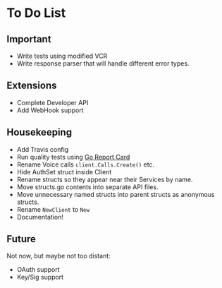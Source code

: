 To Do List
==========

## Important

- Write tests using modified VCR
- Write response parser that will handle different error types.

## Extensions

- Complete Developer API
- Add WebHook support

## Housekeeping
- Add Travis config
- Run quality tests using [Go Report Card](https://goreportcard.com/report/github.com/judy2k/nexmo-go)
- Rename Voice calls `client.Calls.Create()` etc.
- Hide AuthSet struct inside Client
- Rename structs so they appear near their Services by name.
- Move structs.go contents into separate API files.
- Move unnecessary named structs into parent structs as anonymous structs.
- Rename `NewClient` to `New`
- Documentation!

## Future

Not now, but maybe not too distant:

- OAuth support
- Key/Sig support

